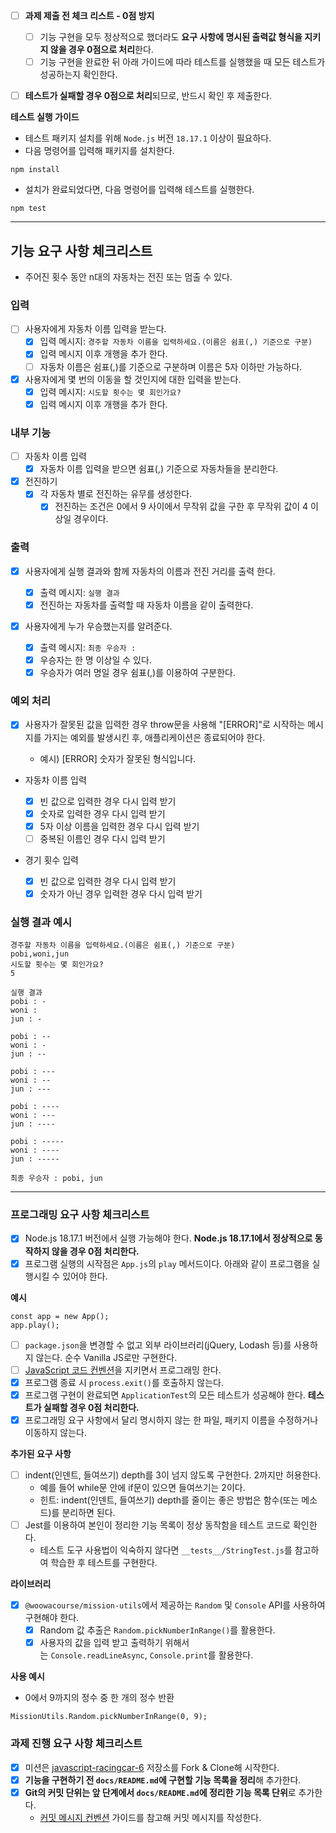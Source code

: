 - [ ] **과제 제출 전 체크 리스트 - 0점 방지**

  - [ ] 기능 구현을 모두 정상적으로 했더라도 **요구 사항에 명시된 출력값 형식을 지키지 않을 경우 0점으로 처리**한다.
  - [ ] 기능 구현을 완료한 뒤 아래 가이드에 따라 테스트를 실행했을 때 모든 테스트가 성공하는지 확인한다.

- [ ] **테스트가 실패할 경우 0점으로 처리**되므로, 반드시 확인 후 제출한다.

**테스트 실행 가이드**

- 테스트 패키지 설치를 위해 `Node.js` 버전 `18.17.1` 이상이 필요하다.
- 다음 명령어를 입력해 패키지를 설치한다.

```
npm install
```

- 설치가 완료되었다면, 다음 명령어를 입력해 테스트를 실행한다.

```
npm test
```

---

## **기능 요구 사항 체크리스트**

- 주어진 횟수 동안 n대의 자동차는 전진 또는 멈출 수 있다.

### 입력

- [ ] 사용자에게 자동차 이름 입력을 받는다.
  - [x] 입력 메시지: `경주할 자동차 이름을 입력하세요.(이름은 쉼표(,) 기준으로 구분)`
  - [x] 입력 메시지 이후 개행을 추가 한다.
  - [ ] 자동차 이름은 쉼표(,)를 기준으로 구분하며 이름은 5자 이하만 가능하다.

- [x] 사용자에게 몇 번의 이동을 할 것인지에 대한 입력을 받는다.
  - [x] 입력 메시지: `시도할 횟수는 몇 회인가요?`
  - [x] 입력 메시지 이후 개행을 추가 한다.

### 내부 기능

- [ ] 자동차 이름 입력
  - [x] 자동차 이름 입력을 받으면 쉼표(,) 기준으로 자동차들을 분리한다.

- [x] 전진하기
  - [x] 각 자동차 별로 전진하는 유무를 생성한다.
    - [x] 전진하는 조건은 0에서 9 사이에서 무작위 값을 구한 후 무작위 값이 4 이상일 경우이다.

### 출력

- [x] 사용자에게 실행 결과와 함께 자동차의 이름과 전진 거리를 출력 한다.

  - [x] 출력 메시지: `실행 결과`
  - [x] 전진하는 자동차를 출력할 때 자동차 이름을 같이 출력한다.

- [x] 사용자에게 누가 우승했는지를 알려준다.
  - [x] 출력 메시지: `최종 우승자 : `
  - [x] 우승자는 한 명 이상일 수 있다.
  - [x] 우승자가 여러 명일 경우 쉼표(,)를 이용하여 구분한다.

### 예외 처리

- [X] 사용자가 잘못된 값을 입력한 경우 throw문을 사용해 "[ERROR]"로 시작하는 메시지를 가지는 예외를 발생시킨 후, 애플리케이션은 종료되어야 한다.

  - 예시) [ERROR] 숫자가 잘못된 형식입니다.

- 자동차 이름 입력

  - [x] 빈 값으로 입력한 경우 다시 입력 받기
  - [x] 숫자로 입력한 경우 다시 입력 받기
  - [x] 5자 이상 이름을 입력한 경우 다시 입력 받기
  - [ ] 중복된 이름인 경우 다시 입력 받기

- 경기 횟수 입력
  - [x] 빈 값으로 입력한 경우 다시 입력 받기
  - [x] 숫자가 아닌 경우 입력한 경우 다시 입력 받기

### 실행 결과 예시

```
경주할 자동차 이름을 입력하세요.(이름은 쉼표(,) 기준으로 구분)
pobi,woni,jun
시도할 횟수는 몇 회인가요?
5

실행 결과
pobi : -
woni :
jun : -

pobi : --
woni : -
jun : --

pobi : ---
woni : --
jun : ---

pobi : ----
woni : ---
jun : ----

pobi : -----
woni : ----
jun : -----

최종 우승자 : pobi, jun

```

---

### **프로그래밍 요구 사항 체크리스트**

- [X] Node.js 18.17.1 버전에서 실행 가능해야 한다. **Node.js 18.17.1에서 정상적으로 동작하지 않을 경우 0점 처리한다.**
- [X] 프로그램 실행의 시작점은 `App.js`의 `play` 메서드이다. 아래와 같이 프로그램을 실행시킬 수 있어야 한다.

**예시**

```
const app = new App();
app.play();
```

- [ ] `package.json`을 변경할 수 없고 외부 라이브러리(jQuery, Lodash 등)를 사용하지 않는다. 순수 Vanilla JS로만 구현한다.
- [ ] [JavaScript 코드 컨벤션](https://github.com/woowacourse/woowacourse-docs/tree/main/styleguide/javascript)을 지키면서 프로그래밍 한다.
- [X] 프로그램 종료 시 `process.exit()`를 호출하지 않는다.
- [X] 프로그램 구현이 완료되면 `ApplicationTest`의 모든 테스트가 성공해야 한다. **테스트가 실패할 경우 0점 처리한다.**
- [X] 프로그래밍 요구 사항에서 달리 명시하지 않는 한 파일, 패키지 이름을 수정하거나 이동하지 않는다.

**추가된 요구 사항**

- [ ] indent(인덴트, 들여쓰기) depth를 3이 넘지 않도록 구현한다. 2까지만 허용한다.
  - 예를 들어 while문 안에 if문이 있으면 들여쓰기는 2이다.
  - 힌트: indent(인덴트, 들여쓰기) depth를 줄이는 좋은 방법은 함수(또는 메소드)를 분리하면 된다.
- [ ] Jest를 이용하여 본인이 정리한 기능 목록이 정상 동작함을 테스트 코드로 확인한다.
  - 테스트 도구 사용법이 익숙하지 않다면 `__tests__/StringTest.js`를 참고하여 학습한 후 테스트를 구현한다.

**라이브러리**

- [X] `@woowacourse/mission-utils`에서 제공하는 `Random` 및 `Console` API를 사용하여 구현해야 한다.
  - [X] Random 값 추출은 `Random.pickNumberInRange()`를 활용한다.
  - [X] 사용자의 값을 입력 받고 출력하기 위해서는 `Console.readLineAsync`, `Console.print`를 활용한다.

**사용 예시**

- 0에서 9까지의 정수 중 한 개의 정수 반환

```
MissionUtils.Random.pickNumberInRange(0, 9);
```

### **과제 진행 요구 사항 체크리스트**

- [X] 미션은 [javascript-racingcar-6](https://github.com/woowacourse-precourse/javascript-racingcar-6) 저장소를 Fork & Clone해 시작한다.
- [X] **기능을 구현하기 전 `docs/README.md`에 구현할 기능 목록을 정리**해 추가한다.
- [X] **Git의 커밋 단위는 앞 단계에서 `docs/README.md`에 정리한 기능 목록 단위**로 추가한다.
  - [커밋 메시지 컨벤션](https://gist.github.com/stephenparish/9941e89d80e2bc58a153) 가이드를 참고해 커밋 메시지를 작성한다.
